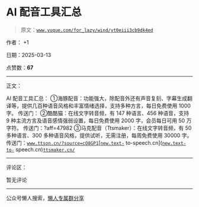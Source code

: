 # AI 配音工具汇总

> 原文：[`www.yuque.com/for_lazy/wind/yt0eiii3cb9dk4ed`](https://www.yuque.com/for_lazy/wind/yt0eiii3cb9dk4ed)

作者： +1

日期：2025-03-13

点赞数：**67**

* * *

正文：

AI 配音工具汇总： ①海豚配音：功能强大，除配音外还有声音复刻、字幕生成翻译等，提供几百种语音风格和丰富情绪选择，支持多种方言，每日免费使用 1000 字。
传送门： ②酷酷猫：在线文字转音频，有 147 种语言、456 种语音，支持 9 种主流方言及语音感情强弱设置，每日免费使用 2000 字，会员每日可用
50 万字符。 传送门：?aff=47982 ③马克配音（Ttsmaker）：在线文字转音频，有 50 多种语言、300
多种语音风格，提供试听，无需注册，每周免费使用 30000 字。
传送门：[`www.ttson.cn/?source=cO8GP1`](https://www.ttson.cn/?source=cO8GP1)[[`new.text-`](http://new.text-) to-speech.cn]([`new.text-to-`](http://new.text-to-) speech.cn)[`ttsmaker.cn/`](https://ttsmaker.cn/)

* * *

评论区：

暂无评论

* * *

公众号懒人搜索，[懒人专属群分享](https://lazybook.fun/#/blog/group)